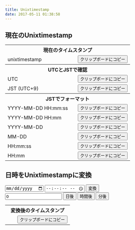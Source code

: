 ```yaml
---
title: Unixtimestamp
date: 2017-05-11 01:38:58
---
```


現在のUnixtimestamp
---

<script src="https://cdnjs.cloudflare.com/ajax/libs/clipboard.js/1.6.1/clipboard.min.js"></script>
<script src="https://cdnjs.cloudflare.com/ajax/libs/moment.js/2.18.1/moment.min.js"></script>
<script src="https://cdnjs.cloudflare.com/ajax/libs/moment-timezone/0.5.13/moment-timezone.min.js"></script>
<script src="https://cdnjs.cloudflare.com/ajax/libs/moment-timezone/0.5.13/moment-timezone-with-data.min.js"></script>
<script src="app.js"></script>
<table>
    <tr>
        <th colspan="3">現在のタイムスタンプ</th>
    </tr>
    <tr>
        <td>unixtimestamp</td>
        <td id="output_realtime"></td>
        <td><button class="copy_btn" data-clipboard-target="#output_realtime">クリップボードにコピー</button></td>
    </tr>
    <tr>
        <th colspan="3">UTCとJSTで確認</th>
    </tr>
    <tr>
        <td>UTC</td>
        <td id="format_utc_00"></td>
        <td><button class="copy_btn" data-clipboard-target="#format_utc_00">クリップボードにコピー</button></td>
    </tr>
    <tr>
        <td>JST (UTC+9)</td>
        <td id="format_jst_00"></td>
        <td><button class="copy_btn" data-clipboard-target="#format_jst_00">クリップボードにコピー</button></td>
    </tr>
    <tr>
        <th colspan="3">JSTでフォーマット</th>
    </tr>
    <tr>
        <td>YYYY-MM-DD HH:mm:ss</td>
        <td id="format_jst_01"></td>
        <td><button class="copy_btn" data-clipboard-target="#format_jst_01">クリップボードにコピー</button></td>
    </tr>
    <tr>
        <td>YYYY-MM-DD HH:mm</td>
        <td id="format_jst_02"></td>
        <td><button class="copy_btn" data-clipboard-target="#format_jst_02">クリップボードにコピー</button></td>
    </tr>
    <tr>
        <td>YYYY-MM-DD</td>
        <td id="format_jst_03"></td>
        <td><button class="copy_btn" data-clipboard-target="#format_jst_03">クリップボードにコピー</button></td>
    </tr>
    <tr>
        <td>MM-DD</td>
        <td id="format_jst_04"></td>
        <td><button class="copy_btn" data-clipboard-target="#format_jst_04">クリップボードにコピー</button></td>
    </tr>
    <tr>
        <td>HH:mm:ss</td>
        <td id="format_jst_05"></td>
        <td><button class="copy_btn" data-clipboard-target="#format_jst_05">クリップボードにコピー</button></td>
    </tr>
    <tr>
        <td>HH:mm</td>
        <td id="format_jst_06"></td>
        <td><button class="copy_btn" data-clipboard-target="#format_jst_06">クリップボードにコピー</button></td>
    </tr>
</table>

日時をUnixtimestampに変換
---
<div>
    <input type="date" id="from_date" value=""></input>
    <input type="time" id="from_time" value="" step="1"></input>
    <button onclick="toTimestamp()">変換</button>
</div>
<div>
    <input type="number" id="add_num" value="0"></input>
    <button onclick="add('days')">日後</button>
    <button onclick="add('hours')">時間後</button>
    <button onclick="add('minutes')">分後</button>
</div>
<table>
    <tr>
        <th colspan="3">変換後のタイムスタンプ</th>
    </tr>
    <tr>
        <td id="output_from_datetime"></td>
        <td id="output_to_timestamp"></td>
        <td><button class="copy_btn" data-clipboard-target="#output_to_timestamp">クリップボードにコピー</button></td>
    </tr>
</table>